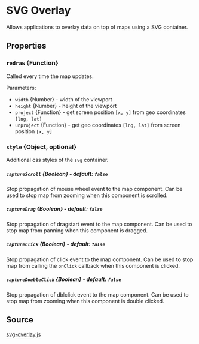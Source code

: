 # SVG Overlay

Allows applications to overlay data on top of maps using a SVG container.

## Properties

### `redraw` {Function}

Called every time the map updates.

Parameters:
- `width` {Number} - width of the viewport
- `height` {Number} - height of the viewport
- `project` {Function} - get screen position `[x, y]` from geo coordinates `[lng, lat]`
- `unproject` {Function} - get geo coordinates `[lng, lat]` from screen position `[x, y]`

### `style` {Object, optional}

Additional css styles of the `svg` container.

##### `captureScroll` {Boolean} - default: `false`
Stop propagation of mouse wheel event to the map component. Can be used to stop map from zooming when this component is scrolled.

##### `captureDrag` {Boolean} - default: `false`
Stop propagation of dragstart event to the map component. Can be used to stop map from panning when this component is dragged.

##### `captureClick` {Boolean} - default: `false`
Stop propagation of click event to the map component. Can be used to stop map from calling the `onClick` callback when this component is clicked.

##### `captureDoubleClick` {Boolean} - default: `false`
Stop propagation of dblclick event to the map component. Can be used to stop map from zooming when this component is double clicked.

## Source
[svg-overlay.js](https://github.com/uber/react-map-gl/tree/4.0-release/src/overlays/svg-overlay.js)
